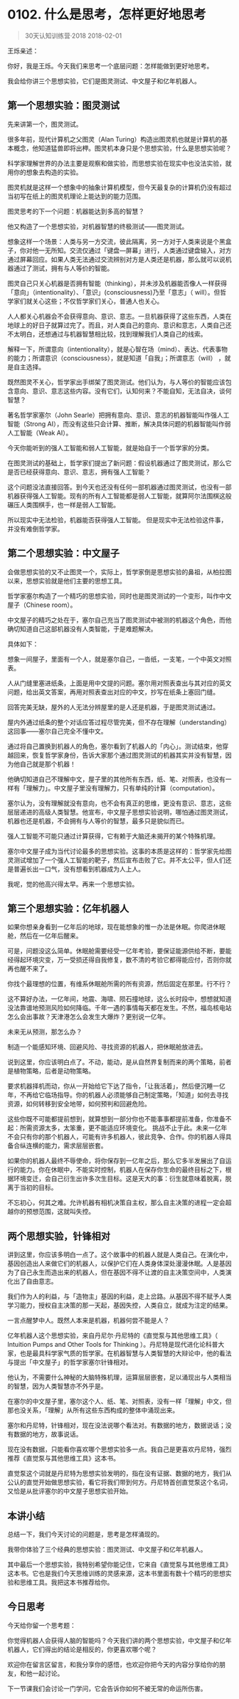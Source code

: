 # 0102. 什么是思考，怎样更好地思考
> 30天认知训练营·2018
2018-02-01

王烁亲述：

你好，我是王烁。今天我们来思考一个底层问题：怎样能做到更好地思考。

我会给你讲三个思想实验，它们是图灵测试、中文屋子和亿年机器人。

## 第一个思想实验：图灵测试
先来讲第一个，图灵测试。

很多年前，现代计算机之父图灵（Alan Turing）构造出图灵机也就是计算机的基本概念，他知道猛兽即将出柙。图灵机本身只是个思想实验，什么是思想实验呢？

科学家理解世界的办法主要是观察和做实验，而思想实验在现实中也没法实验，就用你的想象去构造的实验。

图灵机就是这样一个想象中的抽象计算机模型，但今天最复杂的计算机仍没有超过当初写在纸上的图灵机理论上能达到的能力范围。

图灵思考的下一个问题：机器能达到多高的智慧？

他又构造了一个思想实验，对机器智慧的终极测试——图灵测试。

想象这样一个场景：人类与另一方交流，彼此隔离，另一方对于人类来说是个黑盒子，你对他一无所知。交流仅通过「键盘—屏幕」进行，人类通过键盘输入，对方通过屏幕回应。如果人类无法通过交流辨别对方是人类还是机器，那么就可以说机器通过了测试，拥有与人等价的智能。

图灵自己只关心机器是否拥有智能（thinking），并未涉及机器能否像人一样获得「意向」（intentionality）、「意识」(consciousness)乃至「意志」（ will）。但哲学家们就关心这些；不仅哲学家们关心，普通人也关心。

人人都关心机器会不会获得意向、意识、意志。一旦机器获得了这些东西，人类在地球上的好日子就算过完了。而且，对人类自己的意向、意识和意志，人类自己还不太明白，还想通过与机器智慧相比较，找到理解我们人类自己的线索。

解释一下，所谓意向（intentionality），就是心智在场（mind）、表达、代表事物的能力；所谓意识（consciousness），就是知道「自我」；所谓意志（will） ，就是自主选择。

既然图灵不关心，哲学家出手绑架了图灵测试。他们认为，与人等价的智能应该包含意向、意识、意志这些内容。没有它们，认知何来？不能自知，无法自决，谈何智慧？

著名哲学家塞尔（John Searle）把拥有意向、意识、意志的机器智能叫作强人工智能（Strong AI），而没有这些只会计算、推断，解决具体问题的机器智能叫作弱人工智能（Weak AI）。

今天你能听到的强人工智能和弱人工智能，就是始自于一个哲学家的分类。

在图灵测试的基础上，哲学家们提出了新问题：假设机器通过了图灵测试，那么它是否已经获得意向、意识、意志，拥有强人工智能？

这个问题没法直接回答。到今天也还没有任何一部机器通过图灵测试，也没有一部机器获得强人工智能。现有的所有人工智能都是弱人工智能，就算阿尔法围棋这般碾压人类围棋手，也一样是弱人工智能。

所以现实中无法检验，机器能否获得强人工智能。 但是现实中无法检验这件事，并没有难倒哲学家。

## 第二个思想实验：中文屋子
会做思想实验的又不止图灵一个，实际上，哲学家倒是思想实验的鼻祖，从柏拉图以来，思想实验就是他们主要的思想工具。

哲学家塞尔构造了一个精巧的思想实验，同时也是图灵测试的一个变形，叫作中文屋子（Chinese room）。

中文屋子的精巧之处在于，塞尔自己充当了图灵测试中被测的机器这个角色，而他确切知道自己这部机器没有人类智能，于是难题解决。

具体如下：

想象一间屋子，里面有一个人，就是塞尔自己，一沓纸，一支笔，一个中英文对照表。

人从门缝里塞进纸条，上面是用中文提的问题。塞尔用对照表查出与其对应的英文问题，给出英文答案，再用对照表查出对应的中文，抄写在纸条上塞回门缝。

回答完美无缺，屋外的人无法分辨屋里的是人还是机器，于是图灵测试通过。

屋内外通过纸条的整个对话应答过程尽管完美，但不存在理解（understanding）这回事——塞尔自己完全不懂中文。

通过将自己置换到机器人的角色，塞尔看到了机器人的「内心」。测试结束，他穿越回来，恢复哲学家身份，告诉大家那个通过图灵测试的机器其实并没有智慧，因为他自己就是那个机器！

他确切知道自己不理解中文，屋子里的其他所有东西，纸、笔、对照表，也没有一样有「理解力」。中文屋子里没有理解力，只有单纯的计算（computation）。

塞尔认为，没有理解就没有意向，也不会有真正的思维，更没有意识、意志，这些层层递进的高级人类智慧。他宣布，中文屋子思想实验说明，哪怕通过图灵测试，机器也还是机器，不会拥有与人等价的智慧，最多只是貌似而已。

强人工智能不可能只通过计算获得，它有赖于大脑还未揭开的某个特殊机理。

塞尔中文屋子成为当代讨论最多的思想实验。这事的本质是这样的：哲学家先给图灵测试增加了一个强人工智能的靶子，然后宣布击败了它。并不太公平，但人们还是普遍长出一口气，没有想看到机器成为人上人。

我呢，觉的他高兴得太早。再来一个思想实验。

## 第三个思想实验：亿年机器人
如果你想亲身看到一亿年后的地球，现在能想象的惟一办法是休眠。你爬进休眠舱，然后在一亿年后醒来。

可是，问题没这么简单。休眠舱需要经受一亿年考验，要保证能源供给不断，要能经得起环境灾变，万一受损还得自我修复，数不清的考验它都得能应付，否则你就再也醒不来了。

你找个最理想的位置，有维系休眠舱所需的所有资源，然后固定在那里。行不行？

这不算好办法，一亿年间，地震、海啸、陨石撞地球，这么长时段中，想想就知道没法靠谱地预测风险如何降临。千年一遇的事情每天都在发生。不然，福岛核电站怎么会出事故？天津港怎么会发生大爆炸？更别说一亿年。

未来无从预测，那怎么办？

制造一个能感知环境、回避风险、寻找资源的机器人，把休眠舱放进去。

说到这里，你应该明白点了。不动，能动，是从自然界复制而来的两个策略，前者是植物策略，后者是动物策略。

要求机器择机而动，你从一开始给它下达了指令，「让我活着」，然后便沉睡一亿年，不再给它临场指导。你的机器人必须能够自己制定策略，「知道」如何去寻找资源，如何转移到安全地带，如何预判和回避危险。

这些你既不可能都提前想到，就算想到一部分你也不能事事都提前准备，你准备不起：所需资源太多，太笨重，更不能适应环境变化。
挑战不止于此。未来一亿年不会只有你的那个机器人，可能有许多机器人，彼此竞争、合作。你的机器人得具备合纵连横的能力，需求层层嵌套。

如果你的机器人最终不辱使命，将你保存到一亿年之后，那么它多半发展出了自运行的能力。你在休眠中，不能实时控制，机器人在保存你生命的最终目标之下，根据环境变迁，会自己衍生出许多次生目标。这是天大的事：衍生就意味着脱离，脱离于当初的目标。

不忘初心，何其之难。允许机器有相机决策自主权，那么自主决策的进程一定会超越你的预想范围，这就叫失控。

## 两个思想实验，针锋相对
讲到这里，你应该多明白一点了。这个故事中的机器人就是人类自己。在演化中，基因创造出人来做它们的机器人，以保护它们在人类身体深处漫漫休眠。人是基因为了自己永生而造出来的机器人，但在基因不得不让渡的自主决策空间中，人类演化出了自由意志。

我们作为人的利益，与「造物主」基因的利益，走上岔路。从基因不得不赋予人类学习能力，授权自主决策的那一天起，基因失控，人类自立，就成为注定的结果。

一言点醒梦中人。既然人本来是机器，机器何尝不能是人？

亿年机器人这个思想实验，来自丹尼尔·丹尼特的《直觉泵与其他思维工具》（ Intuition Pumps and Other Tools for Thinking ）。丹尼特是现代进化论科普大家，也是最具科学家气质的哲学家。在机器智慧与人类智慧的大辩论中，他的看法与提出「中文屋子」的哲学家塞尔针锋相对。

他认为，不需要什么神秘的大脑特殊机理，运算层层嵌套，足以涌现出与人类相当的智慧，因为人类智慧亦不外乎是。

在塞尔的中文屋子里，塞尔这个人、纸、笔、对照表，没有一样「理解」中文，但那也没关系，「理解」从所有这些东西构成的整体中涌现出来。

塞尔和丹尼特，针锋相对，现在没法说哪个看法对。有数据的地方，数据说话；没有数据的地方，故事说话。

现在没有数据，只能看你喜欢哪个思想实验多一点。我自己是更喜欢丹尼特，强烈推荐《直觉泵与其他思维工具》这本书。

直觉泵这个词就是丹尼特为思想实验发明的，指在没有证据、数据的地方，我们从公认的直觉开始做思想实验，看它将我们带到何方。丹尼特首创直觉泵这个名词，又恰是从批评塞尔的中文屋子思想实验开始。

## 本讲小结
总结一下，我们今天讨论的问题是，思考是怎样涌现的。

我带你体验了三个经典的思想实验：图灵测试、中文屋子和亿年机器人。

其中最后一个思想实验，我特别希望你能记住，它来自《直觉泵与其他思维工具》这本书。它也是我们今天思维训练的灵感来源，这本书里面有数十个精巧的思想实验和思维工具。我把这本书推荐给你。

## 今日思考
今天给你留一个思考题：

你觉得机器人会获得人脑的智能吗？今天我们讲的两个思想实验，中文屋子和亿年机器人，它们得出的结论是相反的，你更喜欢哪个呢？

欢迎你在留言区留言，和我分享你的感悟，也欢迎你把今天的内容分享给你的朋友，和他一起讨论。

下一节课我们会讨论一门学问，它会告诉你如何不被无常的命运所伤害。

